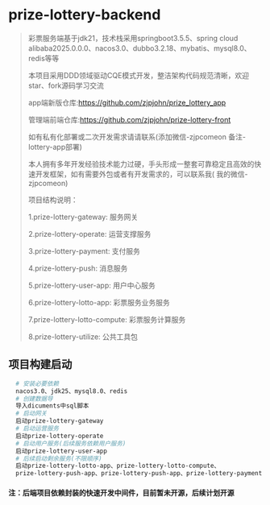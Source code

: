 # prize-lottery-backend

> 彩票服务端基于jdk21，技术栈采用springboot3.5.5、spring cloud
> alibaba2025.0.0.0、nacos3.0、dubbo3.2.18、mybatis、mysql8.0、redis等等
>
> 本项目采用DDD领域驱动CQE模式开发，整洁架构代码规范清晰，欢迎star、fork源码学习交流
>
> app端新版仓库:https://github.com/zjpjohn/prize_lottery_app
>
> 管理端前端仓库:https://github.com/zjpjohn/prize-lottery-front
>
> 如有私有化部署或二次开发需求请请联系(添加微信-zjpcomeon 备注-lottery-app部署)
>
> 
> 本人拥有多年开发经验技术能力过硬，手头形成一整套可靠稳定且高效的快速开发框架，如有需要外包或者有开发需求的，可以联系我(
> 我的微信-zjpcomeon)
>
> 
> 项目结构说明：
>
> 1.prize-lottery-gateway: 服务网关
>
> 2.prize-lottery-operate: 运营支撑服务
>
> 3.prize-lottery-payment: 支付服务
>
> 4.prize-lottery-push: 消息服务
>
> 5.prize-lottery-user-app: 用户中心服务
>
> 6.prize-lottery-lotto-app: 彩票服务业务服务
>
> 7.prize-lottery-lotto-compute: 彩票服务计算服务
>
> 8.prize-lottery-utilize: 公共工具包

## 项目构建启动

``` bash
  # 安装必要依赖 
  nacos3.0、jdk25、mysql8.0、redis
  # 创建数据导
  导入dicuments中sql脚本
  # 启动网关
  启动prize-lottery-gateway
  # 启动运营服务
  启动prize-lottery-operate
  # 启动用户服务(后续服务依赖用户服务)
  启动prize-lottery-user-app
  # 后续启动剩余服务(不限顺序)
  启动prize-lottery-lotto-app、prize-lottery-lotto-compute、
  prize-lottery-push-app、prize-lottery-push-app、prize-lottery-payment-app等服务
```

#### 注：后端项目依赖封装的快速开发中间件，目前暂未开源，后续计划开源